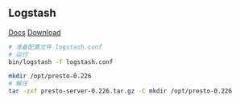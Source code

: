 Logstash
----
[Docs](https://www.elastic.co/guide/en/logstash/7.4/index.html)
[Download](https://www.elastic.co/cn/downloads/logstash)











```bash
# 准备配置文件 logstash.conf
# 运行
bin/logstash -f logstash.conf


```



```bash
mkdir /opt/presto-0.226
# 解压
tar -zxf presto-server-0.226.tar.gz -C mkdir /opt/presto-0.226


```



